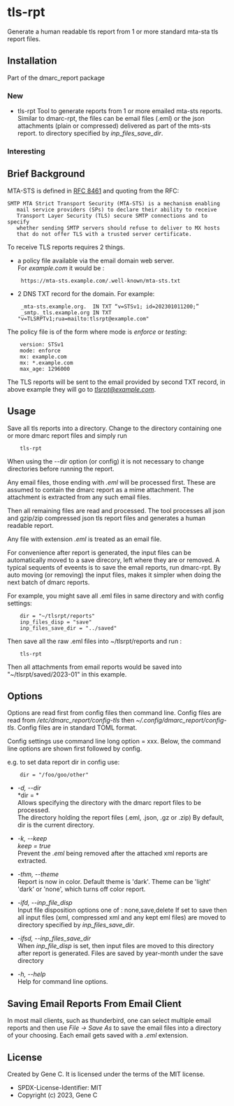 # tls-rpt

Generate a human readable tls report from 1 or more standard mta-sta tls report files.

## Installation

Part of the dmarc\_report package

### New

 - tls-rpt
   Tool to generate reports from 1 or more emailed mta-sts reports. Similar to 
   dmarc-rpt, the files can be email files (.eml) or the json attachments (plain or compressed)
   delivered as part of the mts-sts report.
   to directory specified by *inp_files_save_dir*.  

### Interesting

## Brief Background

MTA-STS is defined in [RFC 8461](https://www.rfc-editor.org/rfc/rfc8461) and quoting 
from the RFC:

```
SMTP MTA Strict Transport Security (MTA-STS) is a mechanism enabling
   mail service providers (SPs) to declare their ability to receive
   Transport Layer Security (TLS) secure SMTP connections and to specify
   whether sending SMTP servers should refuse to deliver to MX hosts
   that do not offer TLS with a trusted server certificate.
```

To receive TLS reports requires 2 things.

 - a policy file available via the email domain web server.  
   For *example.com* it would be :

        https://mta-sts.example.com/.well-known/mta-sts.txt
    
 - 2 DNS TXT record for the domain.
   For example:  
    
        _mta-sts.example.org.  IN TXT “v=STSv1; id=202301011200;”  
        _smtp._tls.example.org IN TXT "v=TLSRPTv1;rua=mailto:tlsrpt@example.com"


The policy file is of the form where mode is *enforce* or *testing*:

        version: STSv1
        mode: enforce
        mx: example.com
        mx: *.example.com
        max_age: 1296000

The TLS reports will be sent to the email provided by second TXT record, in above example
they will go to *tlsrpt@example.com*.


## Usage

Save all tls reports into a directory. 
Change to the directory containing one or more dmarc report files and simply run

        tls-rpt

When using the --dir option (or config) it is not necessary to change directories before
running the report.

Any email files, those ending with *.eml* will be processed first. These are assumed to
contain the dmarc report as a mime attachment. The attachment is extracted from any such email 
files. 

Then all remaining files are read and processed. The tool processes all json 
and gzip/zip compressed json tls report files and generates a human readable report.

Any file with extension *.eml* is treated as an email file.

For convenience after report is generated, the input files can be automatically moved to a save 
direcory, left where they are or removed. A typical sequents of eveents is to save
the email reports, run dmarc-rpt.  By auto moving (or removing) the input files, makes it simpler
when doing the next batch of dmarc reports.

For example, you might save all .eml files in same directory and with config settings:

        dir = "~/tlsrpt/reports"
        inp_files_disp = "save"
        inp_files_save_dir = "../saved"

Then save all the raw .eml files into ~/tlsrpt/reports and run :

        tls-rpt

Then all attachments from email reports would be saved into "~/tlsrpt/saved/2023-01"
in this example. 

## Options

Options are read first from config files then command line. Config files are read
from */etc/dmarc_report/config-tls* then *~/.config/dmarc_report/config-tls*.  Config files
are in standard TOML format.

Config settings use command line long option = xxx.
Below, the command line options are shown first followed by config.

e.g. to set data report dir in config use:

        dir = "/foo/goo/other"

 - *-d, --dir*   
   *dir = *  
   Allows specifying the directory with the dmarc report files to be processed.  
   The directory holding the report files (.eml, .json, .gz or .zip)
   By default, dir is the current directory.

 - *-k, --keep*  
   *keep = true*  
   Prevent the *.eml* being removed after the attached xml reports are extracted.

 - *-thm, --theme*  
   Report is now in color.
   Default theme is 'dark'. Theme can be 'light' 'dark' or 'none', which turns off color report.

 - *-ifd, --inp_file_disp*  
   Input file disposition options one of : none,save,delete
   If set to save then all input files (xml, compressed xml and any kept eml files) are moved
   to directory specified by *inp_files_save_dir*.  

 - *-ifsd, --inp_files_save_dir*  
   When *inp_file_disp* is set, then input files are moved to this directory after report
   is generated.  Files are saved by year-month under the save directory

 - *-h, --help*  
   Help for command line options.

## Saving Email Reports From Email Client

In most mail clients, such as thunderbird,  one can select multiple email reports and 
then use *File -> Save As* to save the email files into a directory of your choosing.
Each email gets saved with a *.eml* extension.

## License

Created by Gene C. It is licensed under the terms of the MIT license.

 - SPDX-License-Identifier: MIT
 - Copyright (c) 2023, Gene C 


